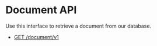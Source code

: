 # Document API

Use this interface to retrieve a document from our database.

- [GET /document/v1](get-document-v1.md)

